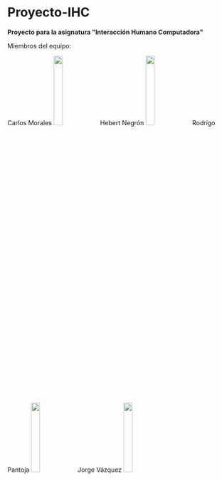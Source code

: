 # Proyecto-IHC
<b>Proyecto para la asignatura "Interacción Humano Computadora"</b><br>

<p>Miembros del equipo:</p>
Carlos Morales
<img  src="https://user-images.githubusercontent.com/61719874/131426712-54f2072d-8a3a-4099-a313-37add87f0191.jpeg" width=20% height=20%>
Hebert Negrón
<img  src="https://user-images.githubusercontent.com/61719874/131426751-4559f426-e1bb-4de7-b7e1-c13b665d29fe.jpeg" width=20% height=20%>
Rodrigo Pantoja
<img  src="https://user-images.githubusercontent.com/61719874/131425597-af2166b4-2805-4933-ad01-5e77dc97dae5.jpeg" width=20% height=20%>
Jorge Vázquez
<img  src="https://user-images.githubusercontent.com/61719874/131424341-cbfe70eb-000c-4f1c-982a-73145dd2b054.jpeg" width=20% height=20%>
